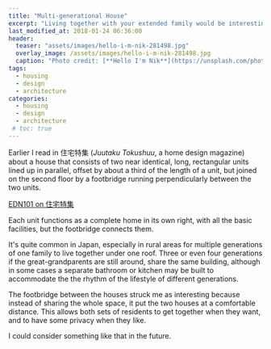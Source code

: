```yaml
---
title: "Multi-generational House"
excerpt: "Living together with your extended family would be interesting."
last_modified_at: 2018-01-24 06:36:00
header:
  teaser: "assets/images/hello-i-m-nik-281498.jpg"
  overlay_image: /assets/images/hello-i-m-nik-281498.jpg
  caption: "Photo credit: [**Hello I'm Nik**](https://unsplash.com/photos/MAgPyHRO0AA?utm_source=unsplash&utm_medium=referral&utm_content=creditCopyText)"
tags: 
  - housing
  - design
  - architecture
categories:
  - housing
  - design
  - architecture
 # toc: true
---
```


Earlier I read in 住宅特集 (*Juutaku Tokushuu*, a home design magazine) about a house that consists of two near identical, long, rectangular units lined up in parallel, offset by about a third of the length of a unit, but joined on the second floor by a footbridge running perpendicularly between the two units.


[EDN101 on 住宅特集](http://www.japan-architect.co.jp/jp/works/index.php?book_cd=201712&pos=14&from=backnumber)

Each unit functions as a complete home in its own right, with all the basic facilities, but the footbridge connects them.

It's quite common in Japan, especially in rural areas for multiple generations of one family to live together under one roof. Three or even four generations if the great-grandparents are still around, share the same building, although in some cases a separate bathroom or kitchen may be built to accommodate the the rhythm of the lifestyle of different generations.

The footbridge between the houses struck me as interesting because instead of sharing the whole space, it put the two houses at a comfortable distance. This allows both sets of residents to get together when they want, and to have some privacy when they like.

I could consider something like that in the future.
